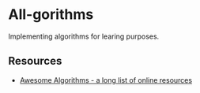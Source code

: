 # All-gorithms

Implementing algorithms for learing purposes.

## Resources

- [Awesome Algorithms - a long list of online resources](https://github.com/tayllan/awesome-algorithms)
